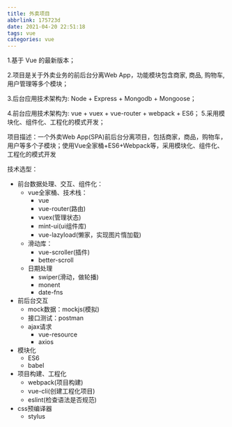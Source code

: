 ```yaml
---
title: 外卖项目
abbrlink: 175723d
date: 2021-04-20 22:51:18
tags: vue
categories: vue
---
```


1.基于 Vue 的最新版本； 

2.项目是关于外卖业务的前后台分离Web App，功能模块包含商家, 商品, 购物车, 用户管理等多个模块； 

3.后台应用技术架构为: Node + Express + Mongodb + Mongoose；

4.前台应用技术架构为: vue + vuex + vue-router + webpack + ES6； 5.采用模块化、组件化、工程化的模式开发；



项目描述：一个外卖Web App(SPA)前后台分离项目，包括商家，商品，购物车，用户等多个子模块；使用Vue全家桶+ES6+Webpack等，采用模块化、组件化、工程化的模式开发

技术选型：

- 前台数据处理、交互、组件化：
  - vue全家桶、技术栈：
    - vue
    - vue-router(路由)
    - vuex(管理状态)
    - mint-ui(ui组件库)
    - vue-lazyload(懒家，实现图片惰加载)
  - 滑动库：
    - vue-scroller(插件)
    - better-scroll
  - 日期处理
    - swiper(滑动，做轮播)
    - monent
    - date-fns
- 前后台交互
  - mock数据：mockjs(模拟)
  - 接口测试：postman
  - ajax请求
    - vue-resource
    - axios
- 模块化
  - ES6
  - babel
- 项目构建、工程化
  - webpack(项目构建)
  - vue-cli(创建工程化项目)
  - eslint(检查语法是否规范)
- css预编译器
  - stylus




